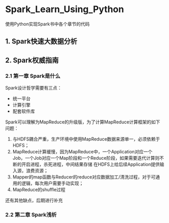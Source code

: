 # Spark_Learn_Using_Python
使用Python实现Spark书中各个章节的代码
## 1. Spark快速大数据分析

## 2. Spark权威指南
### 2.1 第一章 Spark是什么

Spark设计哲学需要有三点：

- 统一平台
- 计算引擎
- 配套软件库 

Spark可以理解为MapReduce的升级版，为了计算MapReduce计算框架的如下问题：

1. 与HDFS耦合严重，生产环境中使用MapReduce数据来源单一，必须依赖于HDFS；
2. MapReduce计算缓慢，因为MapReduce中，一个Application对应一个Job，一个Job对应一个Map阶段和一个Reduce阶段，如果需要迭代计算则不断的开启进程，杀死进程，中间结果存储
在HDFS上给后续Application提供输入源，浪费资源；
3. Mapper的map函数与Reducer的reduce对应数据加工/清洗过程，对于可通用的逻辑，每次用户需要手动实现；
4. MapReduce的shuffle过程

还有其他缺点，后期进行补充

### 2.2 第二章 Spark浅析

